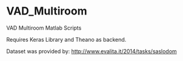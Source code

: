 # VAD_Multiroom

VAD Multiroom Matlab Scripts

Requires Keras Library and Theano as backend.

Dataset was provided by: http://www.evalita.it/2014/tasks/saslodom
